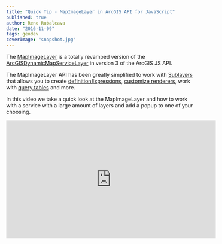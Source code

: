 ```yaml
---
title: "Quick Tip - MapImageLayer in ArcGIS API for JavaScript"
published: true
author: Rene Rubalcava
date: "2016-11-09"
tags: geodev
coverImage: "snapshot.jpg"
---
```


The [MapImageLayer](https://developers.arcgis.com/javascript/latest/api-reference/esri-layers-MapImageLayer.html) is a totally revamped version of the [ArcGISDynamicMapServiceLayer](https://developers.arcgis.com/javascript/3/jsapi/arcgisdynamicmapservicelayer-amd.html) in version 3 of the ArcGIS JS API.

The MapImageLayer API has been greatly simplified to work with [Sublayers](https://developers.arcgis.com/javascript/latest/api-reference/esri-layers-MapImageLayer.html#sublayers) that allows you to create [definitionExpressions](https://developers.arcgis.com/javascript/latest/sample-code/layers-mapimagelayer-definitionexpression/index.html), [customize renderers](https://developers.arcgis.com/javascript/latest/sample-code/layers-mapimagelayer-renderers/index.html), work with [query tables](https://developers.arcgis.com/javascript/latest/sample-code/layers-dynamicdatalayer-query-table/index.html) and more.

In this video we take a quick look at the MapImageLayer and how to work with a service with a large amount of layers and add a popup to one of your choosing.

<iframe width="560" height="315" src="https://www.youtube.com/embed/cbnioiX1088" frameborder="0" allowfullscreen></iframe>
